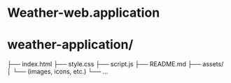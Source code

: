 # Weather-web.application


# weather-application/
├── index.html
├── style.css
├── script.js
├── README.md
├── assets/
│   └── (images, icons, etc.)
└── ...
